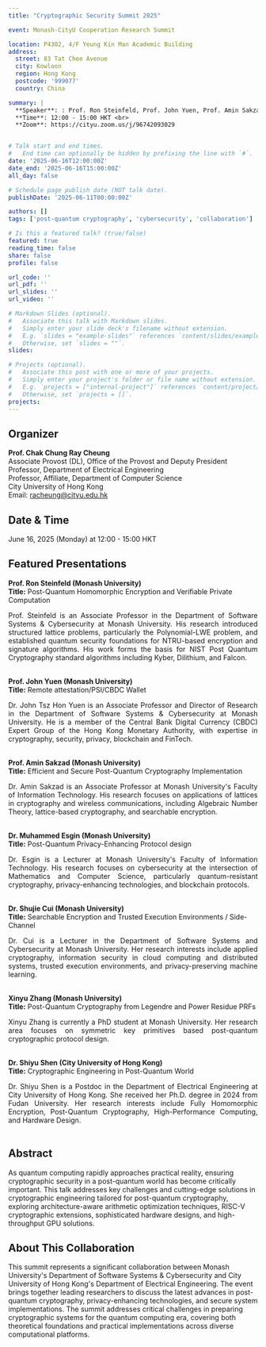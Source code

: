 ```yaml
---
title: "Cryptographic Security Summit 2025"

event: Monash-CityU Cooperation Research Summit

location: P4302, 4/F Yeung Kin Man Academic Building
address:
  street: 83 Tat Chee Avenue
  city: Kowloon
  region: Hong Kong
  postcode: '999077'
  country: China

summary: |
  **Speaker**: : Prof. Ron Steinfeld, Prof. John Yuen, Prof. Amin Sakzad, Dr. Muhammed Esgin, Dr. Shujie Cui, Xinyu Zhang (Monash University),<br> Dr. Shiyu Shen, Dr. Hao Yang (City University of Hong Kong) <br>
  **Time**: 12:00 - 15:00 HKT <br>
  **Zoom**: https://cityu.zoom.us/j/96742093029


# Talk start and end times.
#   End time can optionally be hidden by prefixing the line with `#`.
date: '2025-06-16T12:00:00Z'
date_end: '2025-06-16T15:00:00Z'
all_day: false

# Schedule page publish date (NOT talk date).
publishDate: '2025-06-11T00:00:00Z'

authors: []
tags: ['post-quantum cryptography', 'cybersecurity', 'collaboration']

# Is this a featured talk? (true/false)
featured: true
reading_time: false
share: false
profile: false

url_code: ''
url_pdf: ''
url_slides: ''
url_video: ''

# Markdown Slides (optional).
#   Associate this talk with Markdown slides.
#   Simply enter your slide deck's filename without extension.
#   E.g. `slides = "example-slides"` references `content/slides/example-slides.md`.
#   Otherwise, set `slides = ""`.
slides:

# Projects (optional).
#   Associate this post with one or more of your projects.
#   Simply enter your project's folder or file name without extension.
#   E.g. `projects = ["internal-project"]` references `content/project/deep-learning/index.md`.
#   Otherwise, set `projects = []`.
projects:
---
```

## Organizer
**Prof. Chak Chung Ray Cheung** <br>
Associate Provost (DL), Office of the Provost and Deputy President <br>
Professor, Department of Electrical Engineering <br>
Professor, Affiliate, Department of Computer Science <br>
City University of Hong Kong <br>
Email: racheung@cityu.edu.hk

## Date & Time
June 16, 2025 (Monday) at 12:00 - 15:00 HKT

## Featured Presentations

**Prof. Ron Steinfeld (Monash University)** <br>
**Title:** Post-Quantum Homomorphic Encryption and Verifiable Private Computation
<div style="text-align: justify">
Prof. Steinfeld is an Associate Professor in the Department of Software Systems & Cybersecurity at Monash University. His research introduced structured lattice problems, particularly the Polynomial-LWE problem, and established quantum security foundations for NTRU-based encryption and signature algorithms. His work forms the basis for NIST Post Quantum Cryptography standard algorithms including Kyber, Dilithium, and Falcon.
</div><br>

**Prof. John Yuen (Monash University)** <br>
**Title:** Remote attestation/PSI/CBDC Wallet
<div style="text-align: justify">
Dr. John Tsz Hon Yuen is an Associate Professor and Director of Research in the Department of Software Systems & Cybersecurity at Monash University. He is a member of the Central Bank Digital Currency (CBDC) Expert Group of the Hong Kong Monetary Authority, with expertise in cryptography, security, privacy, blockchain and FinTech.
</div><br>

**Prof. Amin Sakzad (Monash University)**<br>
**Title:** Efficient and Secure Post-Quantum Cryptography Implementation
<div style="text-align: justify">
Dr. Amin Sakzad is an Associate Professor at Monash University's Faculty of Information Technology. His research focuses on applications of lattices in cryptography and wireless communications, including Algebraic Number Theory, lattice-based cryptography, and searchable encryption.
</div><br>

**Dr. Muhammed Esgin (Monash University)**<br>
**Title:** Post-Quantum Privacy-Enhancing Protocol design
<div style="text-align: justify">
Dr. Esgin is a Lecturer at Monash University's Faculty of Information Technology. His research focuses on cybersecurity at the intersection of Mathematics and Computer Science, particularly quantum-resistant cryptography, privacy-enhancing technologies, and blockchain protocols.
</div><br>

**Dr. Shujie Cui (Monash University)**<br>
**Title:** Searchable Encryption and Trusted Execution Environments / Side-Channel
<div style="text-align: justify">
Dr. Cui is a Lecturer in the Department of Software Systems and Cybersecurity at Monash University. Her research interests include applied cryptography, information security in cloud computing and distributed systems, trusted execution environments, and privacy-preserving machine learning.
</div><br>

**Xinyu Zhang (Monash University)**<br>
**Title:** Post-Quantum Cryptography from Legendre and Power Residue PRFs
<div style="text-align: justify">
Xinyu Zhang is currently a PhD student at Monash University. Her research area focuses on symmetric key primitives based post-quantum cryptographic protocol design.
</div><br>

**Dr. Shiyu Shen (City University of Hong Kong)**<br>
**Title:** Cryptographic Engineering in Post-Quantum World
<div style="text-align: justify">
Dr. Shiyu Shen is a Postdoc in the Department of Electrical Engineering at City University of Hong Kong. She received her Ph.D. degree in 2024 from Fudan University. Her research interests include Fully Homomorphic Encryption, Post-Quantum Cryptography, High-Performance Computing, and Hardware Design.
</div><br>

## Abstract
As quantum computing rapidly approaches practical reality, ensuring cryptographic security in a post-quantum world has become critically important. This talk addresses key challenges and cutting-edge solutions in cryptographic engineering tailored for post-quantum cryptography, exploring architecture-aware arithmetic optimization techniques, RISC-V cryptographic extensions, sophisticated hardware designs, and high-throughput GPU solutions.

## About This Collaboration
This summit represents a significant collaboration between Monash University's Department of Software Systems & Cybersecurity and City University of Hong Kong's Department of Electrical Engineering. The event brings together leading researchers to discuss the latest advances in post-quantum cryptography, privacy-enhancing technologies, and secure system implementations.
The summit addresses critical challenges in preparing cryptographic systems for the quantum computing era, covering both theoretical foundations and practical implementations across diverse computational platforms.
